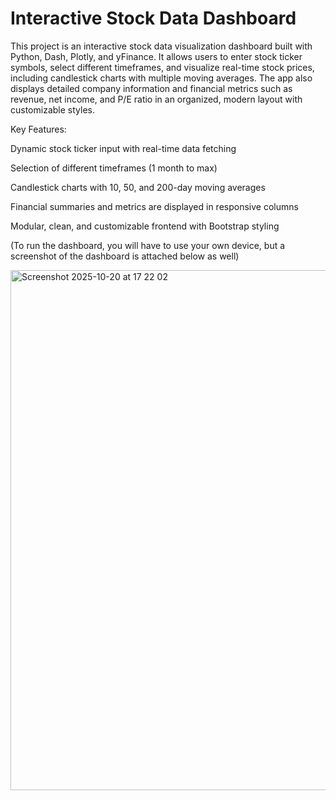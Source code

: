 # Interactive Stock Data Dashboard

This project is an interactive stock data visualization dashboard built with Python, Dash, Plotly, and yFinance. It allows users to enter stock ticker symbols, select different timeframes, and visualize real-time stock prices, including candlestick charts with multiple moving averages. The app also displays detailed company information and financial metrics such as revenue, net income, and P/E ratio in an organized, modern layout with customizable styles.

Key Features:

Dynamic stock ticker input with real-time data fetching

Selection of different timeframes (1 month to max)

Candlestick charts with 10, 50, and 200-day moving averages

Financial summaries and metrics are displayed in responsive columns

Modular, clean, and customizable frontend with Bootstrap styling

(To run the dashboard, you will have to use your own device, but a screenshot of the dashboard is attached below as well)

<img width="1470" height="832" alt="Screenshot 2025-10-20 at 17 22 02" src="https://github.com/user-attachments/assets/5f2ee85d-449f-4f9a-9927-794bb81d1e1b" />

